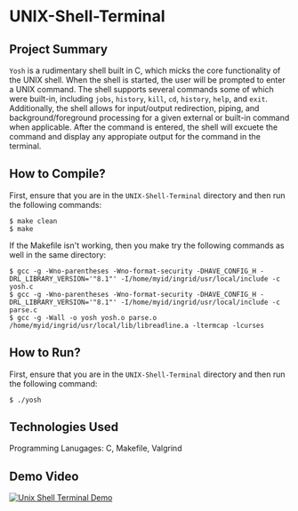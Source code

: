 # UNIX-Shell-Terminal

## Project Summary
`Yosh` is a rudimentary shell built in C, which micks the core functionality of the UNIX shell. When the shell is started, the user
will be prompted to enter a UNIX command. The shell supports several commands some of which were built-in, including `jobs`, `history`, 
`kill`, `cd`, `history`, `help`, and `exit`. Additionally, the shell allows for input/output redirection, piping, and background/foreground
processing for a given external or built-in command when applicable. After the command is entered, the shell will excuete the command and 
display any appropiate output for the command in the terminal.

## How to Compile?
First, ensure that you are in the `UNIX-Shell-Terminal` directory and then run the following commands:
```
$ make clean
$ make
```

If the Makefile isn't working, then you make try the following commands as well in the same directory:
```
$ gcc -g -Wno-parentheses -Wno-format-security -DHAVE_CONFIG_H -DRL_LIBRARY_VERSION='"8.1"' -I/home/myid/ingrid/usr/local/include -c yosh.c
$ gcc -g -Wno-parentheses -Wno-format-security -DHAVE_CONFIG_H -DRL_LIBRARY_VERSION='"8.1"' -I/home/myid/ingrid/usr/local/include -c parse.c
$ gcc -g -Wall -o yosh yosh.o parse.o /home/myid/ingrid/usr/local/lib/libreadline.a -ltermcap -lcurses
```

## How to Run?
First, ensure that you are in the `UNIX-Shell-Terminal` directory and then run the following command: 
```
$ ./yosh
```

## Technologies Used
Programming Lanugages: C, Makefile, Valgrind

## Demo Video
[![Unix Shell Terminal Demo](https://img.youtube.com/vi/dlJn5VeZZUw/maxresdefault.jpg)](https://youtu.be/dlJn5VeZZUw "Unix Shell Terminal Demo")
